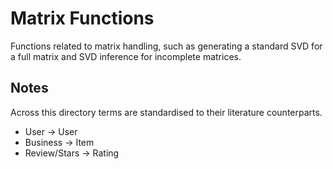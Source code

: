 
# Matrix Functions

Functions related to matrix handling, such as generating a standard SVD for a full matrix and SVD inference for incomplete matrices.

## Notes

Across this directory terms are standardised to their literature counterparts.

- User -> User
- Business -> Item
- Review/Stars -> Rating